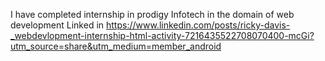 I have completed internship in prodigy Infotech in the domain of web development 
Linked in 
https://www.linkedin.com/posts/ricky-davis-_webdevlopment-internship-html-activity-7216435522708070400-mcGi?utm_source=share&utm_medium=member_android
